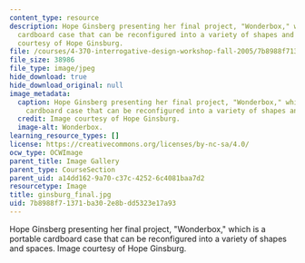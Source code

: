 ```yaml
---
content_type: resource
description: Hope Ginsberg presenting her final project, "Wonderbox," which is a portable
  cardboard case that can be reconfigured into a variety of shapes and spaces. Image
  courtesy of Hope Ginsburg.
file: /courses/4-370-interrogative-design-workshop-fall-2005/7b8988f71371ba302e8bdd5323e17a93_ginsburg_final.jpg
file_size: 38986
file_type: image/jpeg
hide_download: true
hide_download_original: null
image_metadata:
  caption: Hope Ginsberg presenting her final project, "Wonderbox," which is a portable
    cardboard case that can be reconfigured into a variety of shapes and spaces.
  credit: Image courtesy of Hope Ginsburg.
  image-alt: Wonderbox.
learning_resource_types: []
license: https://creativecommons.org/licenses/by-nc-sa/4.0/
ocw_type: OCWImage
parent_title: Image Gallery
parent_type: CourseSection
parent_uid: a14dd162-9a70-c37c-4252-6c4081baa7d2
resourcetype: Image
title: ginsburg_final.jpg
uid: 7b8988f7-1371-ba30-2e8b-dd5323e17a93
---
```

Hope Ginsberg presenting her final project, "Wonderbox," which is a portable cardboard case that can be reconfigured into a variety of shapes and spaces. Image courtesy of Hope Ginsburg.